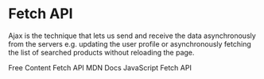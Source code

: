 # Fetch API

Ajax is the technique that lets us send and receive the data asynchronously from the servers e.g. updating the user profile or asynchronously fetching the list of searched products without reloading the page.

<ResourceGroupTitle>Free Content</ResourceGroupTitle>
<BadgeLink badgeText='Read' colorScheme="yellow" href='https://developer.mozilla.org/en-US/docs/Web/API/Fetch_API'>Fetch API MDN Docs</BadgeLink>
<BadgeLink badgeText='Watch' href='https://www.youtube.com/watch?v=-ZI0ea5O2oA'>JavaScript Fetch API</BadgeLink>
